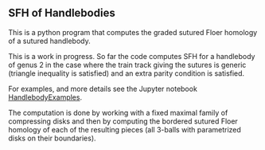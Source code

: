 ## SFH of Handlebodies

This is a python program that computes the graded sutured Floer homology of a sutured handlebody.

This is a work in progress. So far the code computes SFH for a handlebody of genus 2 in the case where the train track giving the sutures is generic (triangle inequality is satisfied) and an extra parity condition is satisfied.

For examples, and more details see the Jupyter notebook [HandlebodyExamples](./HandlebodyExamples.ipynb).

The computation is done by working with a fixed maximal family of compressing disks and then by computing the bordered sutured Floer homology of each of the resulting pieces (all 3-balls with parametrized disks on their boundaries).
